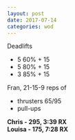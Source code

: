 ```yaml
---
layout: post
date: 2017-07-14
categories: wod
---
```


Deadlifts
- 5 60% + 15
- 5 80% + 15
- 3 85% + 15

Fran, 21-15-9 reps of
- thrusters 65/95
- pull-ups

**Chris - 295, 3:39 RX**<br/>
**Louisa - 175, 7:28 RX**
